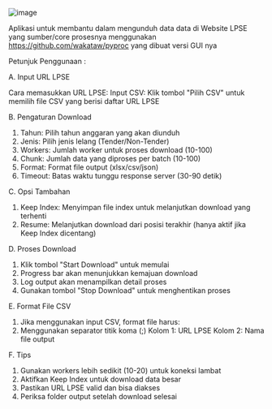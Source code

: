 ![image](https://github.com/user-attachments/assets/d2bd98c5-ca8c-40a3-ac7e-21fb0e22fe05)

Aplikasi untuk membantu dalam mengunduh data data di Website LPSE yang sumber/core prosesnya menggunakan https://github.com/wakataw/pyproc yang dibuat versi GUI nya

Petunjuk Penggunaan :

A. Input URL LPSE 

Cara memasukkan URL LPSE: 
Input CSV: Klik tombol "Pilih CSV" untuk memilih file CSV yang berisi daftar URL LPSE 

B. Pengaturan Download 

1. Tahun: Pilih tahun anggaran yang akan diunduh 
2. Jenis: Pilih jenis lelang (Tender/Non-Tender) 
3. Workers: Jumlah worker untuk proses download (10-100) 
4. Chunk: Jumlah data yang diproses per batch (10-100) 
5. Format: Format file output (xlsx/csv/json) 
6. Timeout: Batas waktu tunggu response server (30-90 detik) 

C. Opsi Tambahan 

1. Keep Index: Menyimpan file index untuk melanjutkan download yang terhenti 
2. Resume: Melanjutkan download dari posisi terakhir (hanya aktif jika Keep Index dicentang) 

D. Proses Download 

1. Klik tombol "Start Download" untuk memulai 
2. Progress bar akan menunjukkan kemajuan download 
3. Log output akan menampilkan detail proses 
4. Gunakan tombol "Stop Download" untuk menghentikan proses 

E. Format File CSV 

1. Jika menggunakan input CSV, format file harus: 
2. Menggunakan separator titik koma (;) 
   Kolom 1: URL LPSE 
   Kolom 2: Nama file output 

F. Tips 

1. Gunakan workers lebih sedikit (10-20) untuk koneksi lambat 
2. Aktifkan Keep Index untuk download data besar 
3. Pastikan URL LPSE valid dan bisa diakses 
4. Periksa folder output setelah download selesai 

